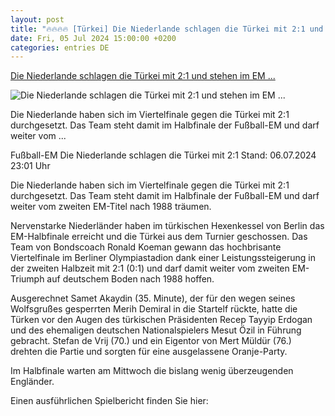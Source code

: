 ```yaml
---
layout: post
title: "🔥🔥🔥🔥 [Türkei] Die Niederlande schlagen die Türkei mit 2:1 und stehen im EM ..."
date: Fri, 05 Jul 2024 15:00:00 +0200
categories: entries DE
---
```

[Die Niederlande schlagen die Türkei mit 2:1 und stehen im EM ...](https://www.tagesschau.de/sport/niederlande-tuerkei-em-fussball-100.html)

![Die Niederlande schlagen die Türkei mit 2:1 und stehen im EM ...](https://images.tagesschau.de/image/4eab4f05-892a-4505-b452-f2490e419dd3/AAABkInJYgc/AAABjwnlFvA/16x9-1280/niederlande-em-102.jpg)

Die Niederlande haben sich im Viertelfinale gegen die Türkei mit 2:1 durchgesetzt. Das Team steht damit im Halbfinale der Fußball-EM und darf weiter vom ...

Fußball-EM Die Niederlande schlagen die Türkei mit 2:1 Stand: 06.07.2024 23:01 Uhr

Die Niederlande haben sich im Viertelfinale gegen die Türkei mit 2:1 durchgesetzt. Das Team steht damit im Halbfinale der Fußball-EM und darf weiter vom zweiten EM-Titel nach 1988 träumen.

Nervenstarke Niederländer haben im türkischen Hexenkessel von Berlin das EM-Halbfinale erreicht und die Türkei aus dem Turnier geschossen. Das Team von Bondscoach Ronald Koeman gewann das hochbrisante Viertelfinale im Berliner Olympiastadion dank einer Leistungssteigerung in der zweiten Halbzeit mit 2:1 (0:1) und darf damit weiter vom zweiten EM-Triumph auf deutschem Boden nach 1988 hoffen.

Ausgerechnet Samet Akaydin (35. Minute), der für den wegen seines Wolfsgrußes gesperrten Merih Demiral in die Startelf rückte, hatte die Türken vor den Augen des türkischen Präsidenten Recep Tayyip Erdogan und des ehemaligen deutschen Nationalspielers Mesut Özil in Führung gebracht. Stefan de Vrij (70.) und ein Eigentor von Mert Müldür (76.) drehten die Partie und sorgten für eine ausgelassene Oranje-Party.

Im Halbfinale warten am Mittwoch die bislang wenig überzeugenden Engländer.

Einen ausführlichen Spielbericht finden Sie hier:

